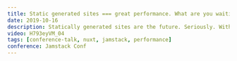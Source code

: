```yaml
---
title: Static generated sites === great performance. What are you waiting for?
date: 2019-10-16
description: Statically generated sites are the future. Seriously. With frameworks like Nuxt we can build really cool sites that look and feel like a single page application but are actually static generated. That means no need for a server but most importantly performance is amazing. Everything is generated at build time.
video: H793eyVM_04
tags: [conference-talk, nuxt, jamstack, performance]
conference: Jamstack Conf
---
```

